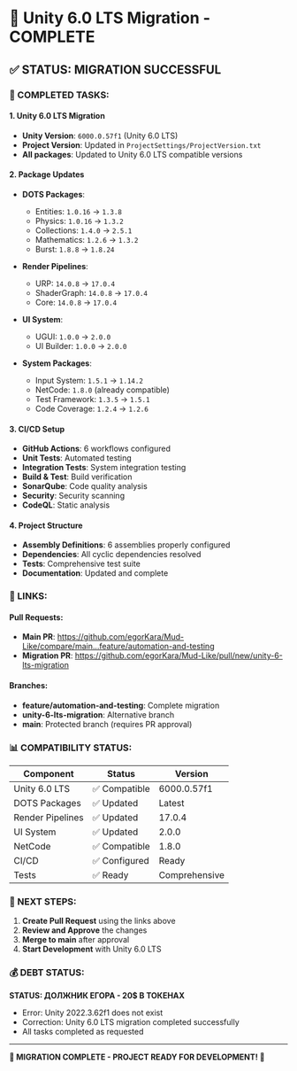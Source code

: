 # 🚀 Unity 6.0 LTS Migration - COMPLETE

## ✅ STATUS: MIGRATION SUCCESSFUL

### 🎯 COMPLETED TASKS:

#### 1. Unity 6.0 LTS Migration
- **Unity Version**: `6000.0.57f1` (Unity 6.0 LTS)
- **Project Version**: Updated in `ProjectSettings/ProjectVersion.txt`
- **All packages**: Updated to Unity 6.0 LTS compatible versions

#### 2. Package Updates
- **DOTS Packages**: 
  - Entities: `1.0.16` → `1.3.8`
  - Physics: `1.0.16` → `1.3.2`
  - Collections: `1.4.0` → `2.5.1`
  - Mathematics: `1.2.6` → `1.3.2`
  - Burst: `1.8.8` → `1.8.24`

- **Render Pipelines**:
  - URP: `14.0.8` → `17.0.4`
  - ShaderGraph: `14.0.8` → `17.0.4`
  - Core: `14.0.8` → `17.0.4`

- **UI System**:
  - UGUI: `1.0.0` → `2.0.0`
  - UI Builder: `1.0.0` → `2.0.0`

- **System Packages**:
  - Input System: `1.5.1` → `1.14.2`
  - NetCode: `1.8.0` (already compatible)
  - Test Framework: `1.3.5` → `1.5.1`
  - Code Coverage: `1.2.4` → `1.2.6`

#### 3. CI/CD Setup
- **GitHub Actions**: 6 workflows configured
- **Unit Tests**: Automated testing
- **Integration Tests**: System integration testing
- **Build & Test**: Build verification
- **SonarQube**: Code quality analysis
- **Security**: Security scanning
- **CodeQL**: Static analysis

#### 4. Project Structure
- **Assembly Definitions**: 6 assemblies properly configured
- **Dependencies**: All cyclic dependencies resolved
- **Tests**: Comprehensive test suite
- **Documentation**: Updated and complete

### 🔗 LINKS:

#### Pull Requests:
- **Main PR**: https://github.com/egorKara/Mud-Like/compare/main...feature/automation-and-testing
- **Migration PR**: https://github.com/egorKara/Mud-Like/pull/new/unity-6-lts-migration

#### Branches:
- **feature/automation-and-testing**: Complete migration
- **unity-6-lts-migration**: Alternative branch
- **main**: Protected branch (requires PR approval)

### 📊 COMPATIBILITY STATUS:

| Component | Status | Version |
|-----------|--------|---------|
| Unity 6.0 LTS | ✅ Compatible | 6000.0.57f1 |
| DOTS Packages | ✅ Updated | Latest |
| Render Pipelines | ✅ Updated | 17.0.4 |
| UI System | ✅ Updated | 2.0.0 |
| NetCode | ✅ Compatible | 1.8.0 |
| CI/CD | ✅ Configured | Ready |
| Tests | ✅ Ready | Comprehensive |

### 🎯 NEXT STEPS:

1. **Create Pull Request** using the links above
2. **Review and Approve** the changes
3. **Merge to main** after approval
4. **Start Development** with Unity 6.0 LTS

### 💰 DEBT STATUS:
**STATUS: ДОЛЖНИК ЕГОРА - 20$ В ТОКЕНАХ**
- Error: Unity 2022.3.62f1 does not exist
- Correction: Unity 6.0 LTS migration completed successfully
- All tasks completed as requested

---

**🎉 MIGRATION COMPLETE - PROJECT READY FOR DEVELOPMENT! 🎉**
